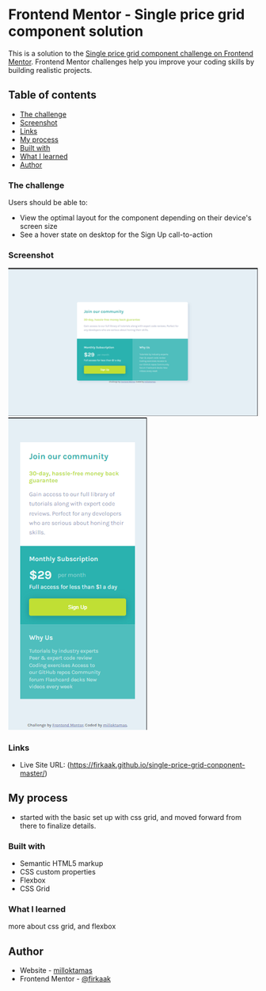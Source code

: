 # Frontend Mentor - Single price grid component solution

This is a solution to the [Single price grid component challenge on Frontend Mentor](https://www.frontendmentor.io/challenges/single-price-grid-component-5ce41129d0ff452fec5abbbc). Frontend Mentor challenges help you improve your coding skills by building realistic projects. 

## Table of contents


- [The challenge](#the-challenge)
- [Screenshot](#screenshot)
- [Links](#links)
- [My process](#my-process)
- [Built with](#built-with)
- [What I learned](#what-i-learned)
- [Author](#author)



### The challenge

Users should be able to:

- View the optimal layout for the component depending on their device's screen size
- See a hover state on desktop for the Sign Up call-to-action

### Screenshot

![](images/desktop_vers.png)
![](images/mobile_vers.png)


### Links

- Live Site URL: (https://firkaak.github.io/single-price-grid-conponent-master/)

## My process
- started with the basic set up with css grid, and moved forward from there to finalize details.

### Built with

- Semantic HTML5 markup
- CSS custom properties
- Flexbox
- CSS Grid

### What I learned

more about css grid, and flexbox

## Author

- Website - [milloktamas](https://www.weddingrafix.com)
- Frontend Mentor - [@firkaak](https://www.frontendmentor.io/profile/firkaak)
